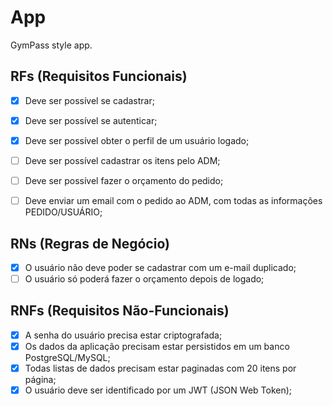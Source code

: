 # App

GymPass style app.

## RFs (Requisitos Funcionais)
- [x] Deve ser possível se cadastrar;
- [x] Deve ser possível se autenticar;
- [x] Deve ser possível obter o perfil de um usuário logado;
- [ ] Deve ser possível cadastrar os itens pelo ADM; 
- [ ] Deve ser possível fazer o orçamento do pedido;
- [ ] Deve enviar um email com o pedido ao ADM, com todas as informações PEDIDO/USUÁRIO;


## RNs (Regras de Negócio)
- [x] O usuário não deve poder se cadastrar com um e-mail duplicado;
- [ ] O usuário só poderá fazer o orçamento depois de logado;
 
## RNFs (Requisitos Não-Funcionais)
- [x] A senha do usuário precisa estar criptografada;
- [x] Os dados da aplicação precisam estar persistidos em um banco PostgreSQL/MySQL;
- [x] Todas listas de dados precisam estar paginadas com 20 itens por página;
- [x] O usuário deve ser identificado por um JWT (JSON Web Token);